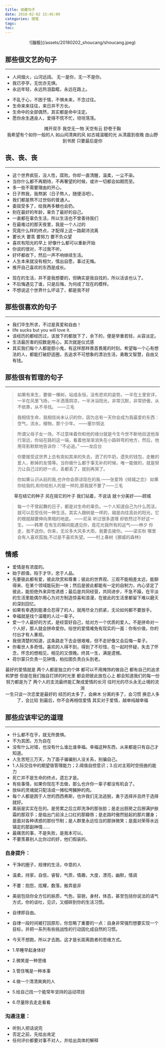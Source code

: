 ```yaml
---
title: 收藏句子
date: 2018-02-02 15:45:09
categories: 随笔
tags: 
toc:
---
```


<center>![蹦极](/assets/20180202_shoucang/shoucang.jpeg)</center>
<!--carol  lucca karol  cassie charis Claire Colleen Coral Cori Cynthia Corrie-->

## 那些很文艺的句子
----------------------
* 人间烟火，山河远阔。 无一是你，无一不是你。
* 我已亭亭，无忧亦无惧。
* 永远年轻，永远热泪盈眶，永远在路上。
<!--more-->
* 不乱于心，不困于情，不惧未来，不念过往。
* 生命来来往往，来日并不方长。
* 生命中的全部偶然，其实都是命中注定。
* 愿你余生遇良人，爱得不慌不忙，坦坦荡荡。
<center>
摊开双手
我空无一物
天空有云
舒卷于胸
</center>

<center>
我希望有个如你一般的人
如山间清爽的风
如古城温暖的光
从清晨到夜晚
由山野到书房
只要最后是你
</center>

## 丧、丧、丧
----------------------
* 这个世界疯狂，没人性，腐败。你却一直清醒，温柔，一尘不染。
* 当你什么都不再期待，不再奢望的时候，或许一切都会如期而至。
* 多一些不需要理由的开心。
* 日子熬我，我熬粥（日子熬人，随便活吧）。
* 我们都是熬不过世俗的普通人。
* 委屈受多了，给我再多糖也会扔。
* 别在最好的年龄，辜负了最好的自己。
* 一直都在辜负生活，所以生活也不曾善待我们
* 在最难过的那天夜里，我是一个人过的
* 究竟什么样的终点，才配得上这一路颠沛流离
* 要长大 要乖 要努力 要不负众望
* 喜欢有阳光的早上 好像什么都可以重新开始
* 你说的很对，不过我不听。
* 好坏都收下，然后一声不响继续生活。
* 人生本来就没有相欠，情出自愿，事过无悔。
* 推开自己喜欢的东西是成长。
<!--有缘无份的时候好聚好散是最好的尊重。-->
<!--从不认识到不认识，这就是我们之间所有的故事。-->
* 现在的生活，并不是我想要的，但确实是我自找的，所以活该也认了。
* 不后悔遇见了谁，只是后悔，为何成了现在的模样。
* 不想说这个世界什么坏话了，都是我不好

## 那些很喜欢的句子
----------------------
* 我们毕生所求，不过是真爱和自由！
* life sucks but you will love it.
* 该经历的都经历过，该放下的都放下了，余下的，便是举重若轻，从容淡定。
* 生活最厉害的招数是用心，其次就是仪式感
* 其实我们每个人都是胆小鬼，有这样那样畏首畏尾的时刻。希望每一个心有想法的人，都能打破舒适圈，去追求不可想象的漂泊生活，勇敢又智慧，自由又有钱。

## 那些很有哲理的句子
----------------------
> 如果有来生，要做一棵树，站成永恒，没有悲欢的姿势。一半在土里安详，一半在风里飞扬，一半洒落阴凉，一半沐浴阳光，非常沉默，非常骄傲，从不依靠，从不寻找。     ——三毛
 
 > 我相信生命，我相信尚未认识的你，因为总有一天你会成为我最爱的东西：空气，流水，植物，那个少年。     ——塞尔努达
 
 > 所谓父母子女一场，不过意味着你和他的缘分就是今生今世不断地目送他渐行渐远，你站在路的这一端，看着他渐渐消失在小路转弯的地方，然后，他用背影默默地告诉你：“不必追。”        ——龙应台
 
 > 你要接受这世界上总有突如其来的失去，洒了的牛奶，遗失的钱包，走散的爱人，断掉的友情等。当你做什么都于事无补的时候，唯一能做的，就是努力让自己过的好一点，丢都丢了，就别再哭了。
 
 > 你如果认识从前的我,也许你会原谅现在的我.——张爱玲《倾城之恋》
 > 如果你给我的,和你给别人的是一样的,那我就不要了——三毛
 <center>
 草在结它的种子
 风在摇它的叶子
 我们站着，不说话
 就十分美好——顾城
 </center>
 
 > 每一个不曾起舞的日子，都是对生命的辜负。一个人知道自己为什么而活，就可以忍受任何一种生活。其实人跟树是一样的，越是向往高处的阳光，它的根就越要伸向黑暗的地底。 ——尼采
 > 听过很多道理 却依然过不好这一生。——韩寒
 > 在有生的瞬间能遇见你，竟花光我所有的运气——林夕
 > 你走，我不送你。你来，无论多大风多大雨，我要去接你。——梁实秋
 > 哪里会有人喜欢孤独,不过是不喜欢失望。——村上春树《挪威的森林》
 
 ## 情感
 * 爱情是有浓度的。
 * 始于颜值，陷于才华，忠于人品。
 * 先要彼此都有爱，彼此欣赏和尊重；彼此的世界观、三观不能相差太远，能聊得来、在某个领域能玩到一块；然后是彼此都能有一定的自制力，内心坚定了彼此，能拒绝外来异性诱惑；最后是共同经营，共同进步，不急不躁，在平淡的生活里能偶尔用心为对方制造惊喜和浪漫，在彼此的生活里都留下难以磨灭的深刻回忆。
 * 如果有幸遇到能凑合忍得了的人，就用尽全力抓紧，无论如何都不要放手。
 * 幸福就是找个温暖的人过一辈子。
 * 爱一个人最好的方式，是经营好自己，给对方一个优质的爱人。不是拼命对一个人好，那人就会拼命爱你。俗世的爱情难免有现实的一面：你有价值，你的付出才有人重视。
 * 我很清楚的知道，这条路走下去会很艰难，但不走好像又会后悔一辈子。
 * 你看世人多奇怪。喜欢的人得不到，得到了不珍惜，在一起时怀疑，失去了怀念，怀念的想相见，相见的又恨晚。终其一生，满是遗憾。
 * 荷尔蒙只负责一见钟情，柏拉图负责白头到老。
 
 <center>
 最好的爱情就是
 两个人都是独立的个体
 都可以不用掩饰的做自己
 都有自己的追求和梦想
 但是在我们独自打拼的时光里
 都会把彼此放在心上
 都会知道我们的每一份努力都是为了
 两个人的支流最终能汇聚成爱情的长河
 往时光的尽头永无止境的流淌
 </center>
 
 <center>
 一生只谈一次恋爱是最好的
 经历的太多了，会麻木
 分离的多了，会习惯
 换恋人多了，会比较
 到最后，你不会再相信爱情
 其实对于爱情，越单纯越幸福
 </center>

## 那些应该牢记的道理
----------------------
* 什么都不在乎，就无所畏惧。
* 不为其困，方为自在
* 没有什么对错，也没有什么谁比谁幸福。幸福这种东西，从来都是只有自己才知道。
* 人生苦短三万天，为了面子骗骗别人没关系，别骗自己。
* 1.人际交往中的期望值管理能力；2.阈值自控意识；3.应对主观时空扭曲的能力
* 死亡并不是生命的终点，遗忘才是。
* 有些事情，如果你现在不去做，那么也许你一辈子都没有机会了。
* 放纵的灵魂就只配活成一摊松垮臃肿的肉。
* 每个人都是困于人世的西西弗斯，也许我们无法逃脱，勇于选择并且终于选择就好。
* 美丽是实实在在的。是劳累之后立即洗净的那张脸；是走出厨房之后擦满护肤霜的那双手；是临出门前涂上口红的那瓣唇；是走路时傲然挺起的那片腰身；是面对各种诱惑的那份节制；是人群里永远恰当的那抹微笑；是面对荣辱水远镇定的那副神情……
* 最痛苦的事，不是失败，是我本可以。
* 不要羡慕别人比你过的好，他们假装的。

### 自身提升：
* 干净的圈子，规律的生活，中意的人
* 温柔，持家，自信，睿智，气质，情趣，大度，漂亮，幽默，情调
* 不要：抱怨，炫耀，数落，搬弄是非
* 美丽包括你全方位的肤质，气色，容貌，身材，体态，甚至包括你说法的语气方式，你的谈吐，见识，又细碎到你的生活习惯。
* 自律即自由。
* 自律一段时间被打回原形，你忽略了重要的一点：自身非常强烈想要实现一个目标，并把一系列有些挑战性的行动固化成自然的习惯。
* 今天不想跑，所以才去跑。这才是长距离跑者的思维方式。
    
* 1.早睡早起身体好
* 2.微笑是一种思维
* 3.管住嘴是一种本事
* 4.做一个清清爽爽的人
* 5.给自己找一个能常年坚持的运动项目
* 6.尽量除去走走看看

### 沟通注意：
* 听别人把话说完
* 否定之前，先给出肯定
* 任何评价都要对事不对人，并给出具体的解释


<!--谈恋爱时，作死的程度不要超过漂亮的程度，人际交往中，耿直的程度不要超过能力的限度-->
<!--遇见强势的人要示弱，遇见自卑的人要尊重，遇见有趣的人要勾搭-->
